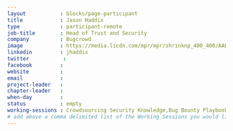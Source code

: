 ```yaml
---
layout           : blocks/page-participant
title            : Jason Haddix
type             : participant-remote
job-title        : Head of Trust and Security
company          : Bugcrowd
image            : https://media.licdn.com/mpr/mpr/shrinknp_400_400/AAEAAQAAAAAAAAfsAAAAJGUyNDhiMDZmLTY2YTEtNGRlOS05NjQ0LWM0MDc5MDc4ZjE1Zg.jpg
linkedin         : jhaddix
twitter           :
facebook         :
website          :
email            :
project-leader   :
chapter-leader   :
when-day         :
status           : empty
working-sessions : Crowdsourcing Security Knowledge,Bug Bounty Playbook
# add above a comma delimited list of the Working Sessions you would like to attend (use the session's title)
---
```


<!-- put more details about participant here -->
